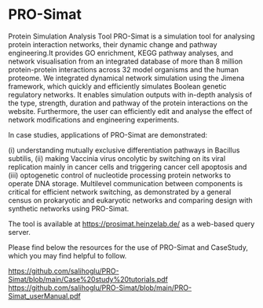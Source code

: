 # PRO-Simat
Protein Simulation Analysis Tool
PRO-Simat is a simulation tool for analysing protein interaction networks, 
their dynamic change and pathway engineering.It provides GO enrichment, 
KEGG pathway analyses, and network visualisation from an integrated database of more than 
8 million protein-protein interactions across 32 model organisms and the human proteome.
We integrated dynamical network simulation using the Jimena framework, 
which quickly and efficiently simulates Boolean genetic regulatory networks.
It enables simulation outputs with in-depth analysis of the type, 
strength, duration and pathway of the protein interactions on the website.
Furthermore, the user can efficiently edit and analyse the effect of network modifications and 
engineering experiments.

In case studies, applications of PRO-Simat are demonstrated: 

(i) understanding mutually exclusive differentiation pathways in Bacillus subtilis, 
(ii) making Vaccinia virus oncolytic by switching on its viral replication mainly in cancer
cells and triggering cancer cell apoptosis and 
(iii) optogenetic control of nucleotide processing protein networks to operate DNA storage.
Multilevel communication between components is critical for efficient network switching, 
as demonstrated by a general census on prokaryotic and eukaryotic networks and comparing 
design with synthetic networks using PRO-Simat. 

The tool is available at https://prosimat.heinzelab.de/ as a web-based query server. 

Please find below the resources for the use of PRO-Simat and CaseStudy, 
which you may find helpful to follow. 

https://github.com/salihoglu/PRO-Simat/blob/main/Case%20study%20tutorials.pdf
https://github.com/salihoglu/PRO-Simat/blob/main/PRO-Simat_userManual.pdf
